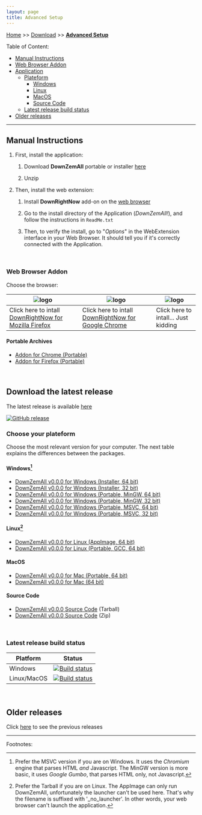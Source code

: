 ```yaml
---
layout: page
title: Advanced Setup
---
```


[Home](../index.html) >> [Download](../category/download.html) >> **[Advanced Setup](../category/download-advanced.html)**

Table of Content:

- [Manual Instructions](#install-instructions)
- [Web Browser Addon](#install-webextension)
- [Application](#download-application)
    - [Plateform](#download-plateform)
        - [Windows](#download-plateform-win32)
        - [Linux](#download-plateform-unix)
        - [MacOS](#download-plateform-macos)
        - [Source Code](#download-source)
    - [Latest release build status](#last-build-status)
- [Older releases](#older-releases)

---

## Manual Instructions<a name="install-instructions"></a>

1. First, install the application:

    1. Download **DownZemAll** portable or installer [here](#download-application)

    2. Unzip

2. Then, install the web extension:

    1. Install **DownRightNow** add-on on the [web browser](#install-webextension)

    2. Go to the install directory of the Application (*DownZemAll!*), and follow the instructions in `ReadMe.txt`

    3. Then, to verify the install, go to "*Options*" in the WebExtension interface in your Web Browser. It should tell you if it's correctly connected with the Application. 

<br/>

### Web Browser Addon<a name="install-webextension"></a>

Choose the browser:

| ![logo](/DownZemAll/assets/images/firefox.png) | ![logo](/DownZemAll/assets/images/chrome.png) | ![logo](/DownZemAll/assets/images/iexplorer.png) |
|-----------------------------------|----------------------------------|----------------------------------|
| Click here to intall [DownRightNow for Mozilla Firefox](https://addons.mozilla.org/en-US/firefox/addon/down-right-now/ ) | Click here to intall [DownRightNow for Google Chrome](https://chrome.google.com/webstore/detail/down-right-now/modofbhnhlagjmejdbalnijgncppjeio "https://chrome.google.com/webstore/detail/down-right-now/modofbhnhlagjmejdbalnijgncppjeio") | Click here to intall... Just kidding |


#### Portable Archives

- <a href="https://github.com/setvisible/DownZemAll/releases/latest/" id="url-chromium">Addon for Chrome (Portable)</a>
- <a href="https://github.com/setvisible/DownZemAll/releases/latest/" id="url-firefox">Addon for Firefox (Portable)</a>


<br/>

## Download the latest release<a name="download-application"></a>

The latest release is available [here](https://github.com/setvisible/DownZemAll/releases/latest)

[![GitHub release](https://img.shields.io/github/v/release/setvisible/downzemall.svg)](https://github.com/setvisible/DownZemAll/releases/latest)


### Choose your plateform<a name="download-plateform"></a>

Choose the most relevant version for your computer.
The next table explains the differences between the packages.


#### Windows<a name="download-plateform-win32"></a>[^1]

- <a href="https://github.com/setvisible/DownZemAll/releases/latest/" id="url-windows-setup-x64">DownZemAll <span class="version-text">v0.0.0</span> for Windows (Installer, 64 bit)</a>
- <a href="https://github.com/setvisible/DownZemAll/releases/latest/" id="url-windows-setup-x86">DownZemAll <span class="version-text">v0.0.0</span> for Windows (Installer, 32 bit)</a>
- <a href="https://github.com/setvisible/DownZemAll/releases/latest/" id="url-windows-mingw-x64">DownZemAll <span class="version-text">v0.0.0</span> for Windows (Portable, MinGW, 64 bit)</a>
- <a href="https://github.com/setvisible/DownZemAll/releases/latest/" id="url-windows-mingw-x86">DownZemAll <span class="version-text">v0.0.0</span> for Windows (Portable, MinGW, 32 bit)</a>
- <a href="https://github.com/setvisible/DownZemAll/releases/latest/" id="url-windows-msvc-x64" >DownZemAll <span class="version-text">v0.0.0</span> for Windows (Portable, MSVC, 64 bit)</a>
- <a href="https://github.com/setvisible/DownZemAll/releases/latest/" id="url-windows-msvc-x86" >DownZemAll <span class="version-text">v0.0.0</span> for Windows (Portable, MSVC, 32 bit)</a>


[^1]: Prefer the MSVC version if you are on Windows.
      It uses the *Chromium* engine that parses HTML *and* Javascript.
      The MinGW version is more basic, it uses *Google Gumbo*, that parses HTML only, not Javascript.


#### Linux<a name="download-plateform-unix"></a>[^2]

- <a href="https://github.com/setvisible/DownZemAll/releases/latest/" id="url-linux-x64-app"     >DownZemAll <span class="version-text">v0.0.0</span> for Linux (AppImage, 64 bit)</a>
- <a href="https://github.com/setvisible/DownZemAll/releases/latest/" id="url-linux-x64-zip"     >DownZemAll <span class="version-text">v0.0.0</span> for Linux (Portable, GCC, 64 bit)</a>

[^2]: Prefer the Tarball if you are on Linux.
      The AppImage can only run DownZemAll, unfortunately the launcher can't be used here.
      That's why the filename is suffixed with '_no_launcher'.
      In other words, your web browser can't launch the application.   


#### MacOS<a name="download-plateform-macos"></a>

- <a href="https://github.com/setvisible/DownZemAll/releases/latest/" id="url-mac-x64-zip">DownZemAll <span class="version-text">v0.0.0</span> for Mac (Portable, 64 bit)</a>
- <a href="https://github.com/setvisible/DownZemAll/releases/latest/" id="url-mac-x64-dmg">DownZemAll <span class="version-text">v0.0.0</span> for Mac (64 bit)</a>



#### Source Code<a name="download-source"></a>

- <a href="https://github.com/setvisible/DownZemAll/releases/latest/" id="url-tarball">DownZemAll <span class="version-text">v0.0.0</span> Source Code</a> (Tarball)
- <a href="https://github.com/setvisible/DownZemAll/releases/latest/" id="url-zipball">DownZemAll <span class="version-text">v0.0.0</span> Source Code</a> (Zip)

<br/>

### Latest release build status<a name="last-build-status"></a>

| Platform    | Status   |
|-------------|----------|
| Windows     | [![Build status](https://ci.appveyor.com/api/projects/status/github/setvisible/downzemall?branch=master&svg=true)](https://ci.appveyor.com/project/setvisible/downzemall)  |
| Linux/MacOS | [![Build status](https://api.travis-ci.com/setvisible/downzemall.svg?branch=master)](https://app.travis-ci.com/github/setvisible/downzemall) |

<br/>

## Older releases<a name="older-releases"></a>

Click [here](https://github.com/setvisible/DownZemAll/releases) to see the previous releases


---
Footnotes:




<script>

  /* Github latest release version detection */
  function doHttpGetAsync(theUrl, callback) {
    var xmlHttp = new XMLHttpRequest();
    xmlHttp.onreadystatechange = function() { 
      if (xmlHttp.readyState == 4 && xmlHttp.status == 200) {
            callback(xmlHttp.responseText);
      }
    }
    xmlHttp.open("GET", theUrl, true); // true for asynchronous 
    xmlHttp.send(null);
  }

  function onGithubResponse(json) {
    const obj = JSON.parse(json);
    tag_name = obj.tag_name;
    tarball_url = obj.tarball_url;
    zipball_url = obj.zipball_url;

    /* A-Z sorted Urls */
    document.getElementById('url-chromium').href            = "https://github.com/setvisible/DownZemAll/releases/latest/download/DownRightNow_chromium_" + tag_name + ".zip";
    document.getElementById('url-firefox').href             = "https://github.com/setvisible/DownZemAll/releases/latest/download/DownRightNow_firefox_" + tag_name + ".xpi";
    document.getElementById('url-windows-mingw-x64').href   = "https://github.com/setvisible/DownZemAll/releases/latest/download/DownZemAll_" + tag_name + "_windows-mingw-x64.zip";
    document.getElementById('url-windows-mingw-x86').href   = "https://github.com/setvisible/DownZemAll/releases/latest/download/DownZemAll_" + tag_name + "_windows-mingw-x86.zip";
    document.getElementById('url-windows-msvc-x64').href    = "https://github.com/setvisible/DownZemAll/releases/latest/download/DownZemAll_" + tag_name + "_windows-msvc-x64.zip";
    document.getElementById('url-windows-msvc-x86').href    = "https://github.com/setvisible/DownZemAll/releases/latest/download/DownZemAll_" + tag_name + "_windows-msvc-x86.zip";
    document.getElementById('url-linux-x64-zip').href       = "https://github.com/setvisible/DownZemAll/releases/latest/download/DownZemAll_" + tag_name + "_x86_64.tar.gz";
    document.getElementById('url-linux-x64-app').href       = "https://github.com/setvisible/DownZemAll/releases/latest/download/DownZemAll_" + tag_name + "_x86_64_no_launcher.AppImage";
    document.getElementById('url-mac-x64-zip').href         = "https://github.com/setvisible/DownZemAll/releases/latest/download/DownZemAll_" + tag_name + "_x86_64_macos.zip";
    document.getElementById('url-mac-x64-dmg').href         = "https://github.com/setvisible/DownZemAll/releases/latest/download/DownZemAll_" + tag_name + "_x86_64.dmg";
    document.getElementById('url-windows-setup-x64').href   = "https://github.com/setvisible/DownZemAll/releases/latest/download/DownZemAll_x64_Setup.exe";
    document.getElementById('url-windows-setup-x86').href   = "https://github.com/setvisible/DownZemAll/releases/latest/download/DownZemAll_x86_Setup.exe";
    document.getElementById('url-tarball').href             = tarball_url;
    document.getElementById('url-zipball').href             = zipball_url;

    /* Text */
    var version = tag_name.replace("v", "");
    var element = document.getElementsByClassName("version-text");
    for (var i = 0; i < element.length; i++) {
      element[i].innerHTML = version;
    }
  }

  window.addEventListener("DOMContentLoaded", (event) => {
    doHttpGetAsync("https://api.github.com/repos/setvisible/DownZemAll/releases/latest", onGithubResponse);
  });

</script>
